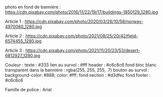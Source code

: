 photo en fond de  bannière : https://cdn.pixabay.com/photo/2016/11/22/19/17/buildings-1850129_1280.jpg
    

Article 1 : https://cdn.pixabay.com/photo/2020/03/26/10/58/norway-4970080_1280.jpg

Article 2 : https://cdn.pixabay.com/photo/2021/08/25/20/42/field-6574455_1280.jpg

Article 3 : https://cdn.pixabay.com/photo/2021/11/20/23/53/desert-6812927_1280.jpg

Couleur : 
texte : #333
lien au survol : #fff
header : #c6c6c6
fond bloc blanc transparent dans la bannière : rgba(255, 255, 255, .7)
bouton au survol : background-color: #888; color: #fff;
fond section : #d3dfec
fond footer : #c6c6c6

Famille de police : Arial